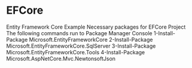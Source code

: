 # EFCore
Entity Framework Core Example
Necessary packages for EFCore Project
The following commands run to Package Manager Console
1-Install-Package Microsoft.EntityFrameworkCore
2-Install-Package Microsoft.EntityFrameworkCore.SqlServer
3-Install-Package Microsoft.EntityFrameworkCore.Tools
4-Install-Package Microsoft.AspNetCore.Mvc.NewtonsoftJson
